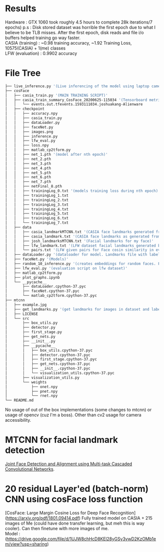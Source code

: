 # Results 
Hardware : GTX 1060 took roughly 4.5 hours to complete 28k iterations/7 epochs) p.s : Disk stored dataset was horrible the first epoch due to what I believe to be TLB misses. After the first epoch, disk reads and file i/o buffers helped training go way faster.    
CASIA (training) : ~0.98 training accuracy, ~1.92 Training Loss, 10575(CASIA) + 1(me) classes    
LFW (evaluation) : 0.9902 accuracy 

# File Tree
```bash
├── live_inference.py '(Live inferencing of the model using laptop camera)'
├── cosFace
│   ├── casia_train.py '(MAIN TRAINING SCRIPT)'
│   ├── casia_train_summary_CosFace_20200625-115034 '(Tensorboard metrics)'
│   │   └── events.out.tfevents.1593111034.joshuakang-Alienware
│   ├── checkpoint 
│   │   ├── accuracy.npy
│   │   ├── casia_train.py
│   │   ├── dataLoader.py
│   │   ├── faceNet.py
│   │   ├── images.png
│   │   ├── inference.py
│   │   ├── lfw_eval.py
│   │   ├── loss.npy
│   │   ├── matlab_cp2tform.py
│   │   ├── net_1.pth '(model after nth epoch)'
│   │   ├── net_2.pth
│   │   ├── net_3.pth
│   │   ├── net_4.pth
│   │   ├── net_5.pth
│   │   ├── net_6.pth
│   │   ├── net_7.pth
│   │   ├── netFinal_8.pth
│   │   ├── trainingLog_0.txt '(models training loss during nth epoch)'
│   │   ├── trainingLog_1.txt
│   │   ├── trainingLog_2.txt
│   │   ├── trainingLog_3.txt
│   │   ├── trainingLog_4.txt
│   │   ├── trainingLog_5.txt
│   │   ├── trainingLog_6.txt
│   │   └── trainingLog_7.txt 
│   ├── data
│   │   ├── casia_landmarkMTCNN.txt '(CASIA face landmarks generated from /mtcnn/get_landmarks.py + joshs faces)'
│   │   ├── casia_landmark.txt '(CASIA face landmarks as generated from other source)'
│   │   ├── josh_landmarksMTCNN.txt '(Facial landmarks for my face)'
│   │   ├── lfw_landmark.txt '(LFW dataset facial landmarks generated by /mtcnn/get_landmarks.py)'
│   │   └── pairs.txt '(LFW given pairs for Face cosin similarity in evaluation)'
│   ├── dataLoader.py '(dataloader for model. Landmarks file with labels required)'
│   ├── faceNet.py '(Models)'
│   ├── random_10_inference.py '(creates embeddings for random faces. For Tsne visualization mostly)'
│   ├── lfw_eval.py '(evaluation script on lfw dataset)'
│   ├── matlab_cp2tform.py
│   ├── plot_graphs.ipynb
│   └── __pycache__
│       ├── dataLoader.cpython-37.pyc
│       ├── faceNet.cpython-37.pyc
│       └── matlab_cp2tform.cpython-37.pyc
├── mtcnn
│   ├── example.jpg
│   ├── get_landmarks.py '(get landmarks for images in dataset and label)'
│   ├── LICENSE
│   └── src
│       ├── box_utils.py
│       ├── detector.py 
│       ├── first_stage.py
│       ├── get_nets.py
│       ├── __init__.py
│       ├── __pycache__
│       │   ├── box_utils.cpython-37.pyc
│       │   ├── detector.cpython-37.pyc
│       │   ├── first_stage.cpython-37.pyc
│       │   ├── get_nets.cpython-37.pyc
│       │   ├── __init__.cpython-37.pyc
│       │   └── visualization_utils.cpython-37.pyc
│       ├── visualization_utils.py
│       └── weights
│           ├── onet.npy
│           ├── pnet.npy
│           └── rnet.npy
└── README.md
```
No usage of out of the box implementations (some changes to mtcnn) or usage of opencv (cuz I'm a boss). Other than cv2 usage for camera accessibility.  
# MTCNN for facial landmark detection
[Joint Face Detection and Alignment using Multi-task Cascaded Convolutional Networks](https://arxiv.org/abs/1604.02878).

# 20 residual Layer'ed (batch-norm) CNN using cosFace loss function
[CosFace: Large Margin Cosine Loss for Deep Face Recognition] (https://arxiv.org/pdf/1801.09414.pdf)
Fully trained model on CASIA + 215 images of Me (could have done transfer learning, but meh this is way cooler). Can then finetune with more images of me.   
Model : (https://drive.google.com/file/d/1UJW8chHcD8KEl28yGSy3vwD2KzOMb1em/view?usp=sharing) 
